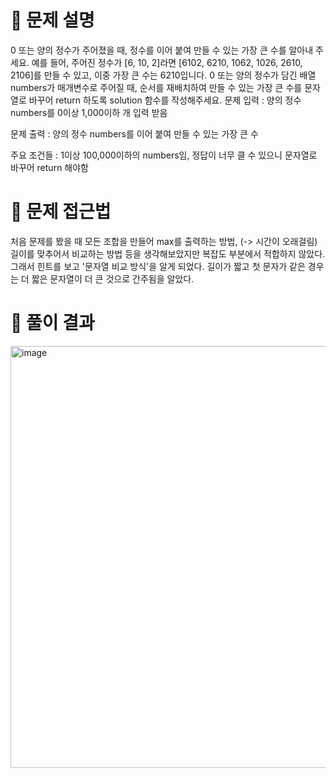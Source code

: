 
# 📌 문제 설명
0 또는 양의 정수가 주어졌을 때, 정수를 이어 붙여 만들 수 있는 가장 큰 수를 알아내 주세요. 예를 들어, 주어진 정수가 [6, 10, 2]라면 [6102, 6210, 1062, 1026, 2610, 2106]를 만들 수 있고, 이중 가장 큰 수는 6210입니다.
0 또는 양의 정수가 담긴 배열 numbers가 매개변수로 주어질 때, 순서를 재배치하여 만들 수 있는 가장 큰 수를 문자열로 바꾸어 return 하도록 solution 함수를 작성해주세요.
문제 입력 :  양의 정수 numbers를 0이상 1,000이하 개 입력 받음

문제 출력 : 양의 정수 numbers를 이어 붙여 만들 수 있는 가장 큰 수

주요 조건들 : 1이상 100,000이하의 numbers임, 정답이 너무 클 수 있으니 문자열로 바꾸어 return 해야함
# 📌 문제 접근법
처음 문제를 봤을 때 모든 조합을 만들어 max를 출력하는 방법, (-> 시간이 오래걸림) 길이를 맞추어서 비교하는 방법 등을 생각해보았지만 
복잡도 부분에서 적합하지 않았다. 그래서 힌트를 보고 '문자열 비교 방식'을 알게 되었다. 길이가 짧고 첫 문자가 같은 경우는 더 짧은 문자열이 더 큰 것으로 간주됨을 알았다.

# 📌 풀이 결과
<img width="675" alt="image" src="https://github.com/user-attachments/assets/dcdf8624-a7f1-4abd-965b-ea3e1dd1befa">
